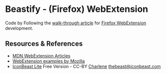 # Beastify - (Firefox) WebExtension

Code by Following the [walk-through article](https://developer.mozilla.org/en-US/Add-ons/WebExtensions/Walkthrough) for [Firefox WebExtension](https://developer.mozilla.org/en-US/Add-ons/WebExtensions) development.

## Resources & References

- [MDN WebExtension Articles](https://developer.mozilla.org/en-US/Add-ons/WebExtensions)
- [WebExtension examples by Mozilla](https://github.com/mdn/webextensions-examples)
- [IconBeast Lite](http://www.iconbeast.com/free/) Free Version - CC-BY [Charlene](http://www.iconbeast.com) <thebeast@iconbeast.com>
